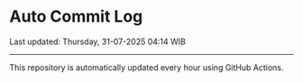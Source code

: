 # Auto Commit Log

Last updated: Thursday, 31-07-2025 04:14 WIB

---

This repository is automatically updated every hour using GitHub Actions.
